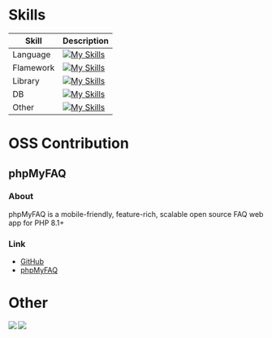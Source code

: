 # Skills
| Skill | Description |
| --- | --- |
| Language | [![My Skills](https://skillicons.dev/icons?i=php,js,typescript,swift,python)](https://skillicons.dev) |
| Flamework | [![My Skills](https://skillicons.dev/icons?i=laravel,nestjs)](https://skillicons.dev) |
| Library | [![My Skills](https://skillicons.dev/icons?i=jquery)](https://skillicons.dev) |
| DB | [![My Skills](https://skillicons.dev/icons?i=postgresql,mysql)](https://skillicons.dev) |
| Other | [![My Skills](https://skillicons.dev/icons?i=nodejs,docker,prisma,graphql)](https://skillicons.dev) |

# OSS Contribution
## phpMyFAQ
### About
phpMyFAQ is a mobile-friendly, feature-rich, scalable open source FAQ web app for PHP 8.1+  

### Link
- [GitHub](https://github.com/thorsten/phpMyFAQ)
- [phpMyFAQ](https://www.phpmyfaq.de/)

# Other
<a href="https://github.com/anuraghazra/github-readme-stats">
  <img align="left" src="https://github-readme-stats.vercel.app/api?username=sasamario&count_private=true&show_icons=true" /> 
</a>
<a href="https://github.com/anuraghazra/github-readme-stats">
  <img align="left" src="https://github-readme-stats.vercel.app/api/top-langs/?username=sasamario&layout=compact" />
</a>

